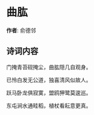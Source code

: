 # 曲肱

**作者**: 俞德邻

## 诗词内容

门掩青苔砚掩尘，曲肱隠几自观身。

已怜白发无公道，独喜清风似故人。

跃马卧龙俱寂寞，盟鸥狎鹭莫逡巡。

东屯涧水通畦稻，植杖看耘意更真。

